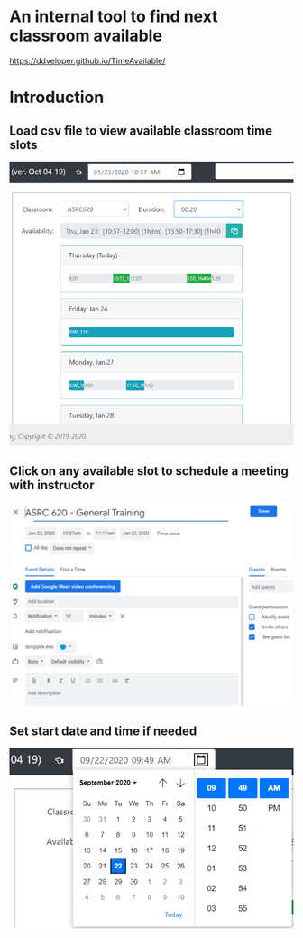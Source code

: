 # An internal tool to find next classroom available
https://ddveloper.github.io/TimeAvailable/

# Introduction

## Load csv file to view available classroom time slots
![Load](images/load.png)

## Click on any available slot to schedule a meeting with instructor
![Schedule](images/schedule.png)

## Set start date and time if needed
![Date](images/date.PNG)

